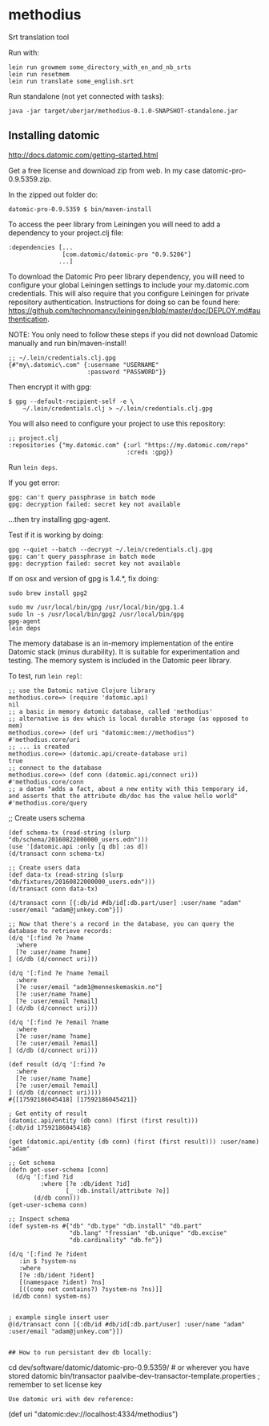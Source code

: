 # methodius
Srt translation tool

Run with:

```
lein run growmem some_directory_with_en_and_nb_srts
lein run resetmem
lein run translate some_english.srt
```
Run standalone (not yet connected with tasks):
```
java -jar target/uberjar/methodius-0.1.0-SNAPSHOT-standalone.jar 
```

## Installing datomic

http://docs.datomic.com/getting-started.html

Get a free license and download zip from web. In my case datomic-pro-0.9.5359.zip.

In the zipped out folder do:
```
datomic-pro-0.9.5359 $ bin/maven-install
```

To access the peer library from Leiningen you will need to add a dependency to your project.clj file:

```
:dependencies [...
               [com.datomic/datomic-pro "0.9.5206"]
              ...]
```

To download the Datomic Pro peer library dependency, you will need to configure your global Leiningen settings to include your my.datomic.com credentials. This will also require that you configure Leiningen for private repository authentication. Instructions for doing so can be found here: https://github.com/technomancy/leiningen/blob/master/doc/DEPLOY.md#authentication.

NOTE: You only need to follow these steps if you did not download Datomic manually and run bin/maven-install!

```
;; ~/.lein/credentials.clj.gpg
{#"my\.datomic\.com" {:username "USERNAME"
                      :password "PASSWORD"}}
```

Then encrypt it with gpg:
```
$ gpg --default-recipient-self -e \
    ~/.lein/credentials.clj > ~/.lein/credentials.clj.gpg
```

You will also need to configure your project to use this repository:

```
;; project.clj
:repositories {"my.datomic.com" {:url "https://my.datomic.com/repo"
                                 :creds :gpg}}
```

Run ```lein deps```.

If you get error:
```
gpg: can't query passphrase in batch mode
gpg: decryption failed: secret key not available
```
...then try installing gpg-agent.

Test if it is working by doing:
```
gpg --quiet --batch --decrypt ~/.lein/credentials.clj.gpg
gpg: can't query passphrase in batch mode
gpg: decryption failed: secret key not available
```

If on osx and version of gpg is 1.4.*, fix doing:
```
sudo brew install gpg2

sudo mv /usr/local/bin/gpg /usr/local/bin/gpg.1.4
sudo ln -s /usr/local/bin/gpg2 /usr/local/bin/gpg
gpg-agent
lein deps
```

The memory database is an in-memory implementation of the entire Datomic stack (minus durability). It is suitable for experimentation and testing. The memory system is included in the Datomic peer library.

To test, run ```lein repl```:
```
;; use the Datomic native Clojure library
methodius.core=> (require 'datomic.api)
nil
;; a basic in memory datomic database, called 'methodius'
;; alternative is dev which is local durable storage (as opposed to mem)
methodius.core=> (def uri "datomic:mem://methodius")
#'methodius.core/uri
;; ... is created
methodius.core=> (datomic.api/create-database uri)
true
;; connect to the database
methodius.core=> (def conn (datomic.api/connect uri))
#'methodius.core/conn
;; a datom "adds a fact, about a new entity with this temporary id, and asserts that the attribute db/doc has the value hello world"
#'methodius.core/query
```

;; Create users schema
```
(def schema-tx (read-string (slurp "db/schema/20160822000000_users.edn")))
(use '[datomic.api :only [q db] :as d])
(d/transact conn schema-tx)

;; Create users data
(def data-tx (read-string (slurp "db/fixtures/20160822000000_users.edn")))
(d/transact conn data-tx)

(d/transact conn [{:db/id #db/id[:db.part/user] :user/name "adam" :user/email "adam@junkey.com"}])

;; Now that there's a record in the database, you can query the database to retrieve records:
(d/q '[:find ?e ?name
  :where
  [?e :user/name ?name]
] (d/db (d/connect uri)))

(d/q '[:find ?e ?name ?email
  :where
  [?e :user/email "adm1@menneskemaskin.no"]
  [?e :user/name ?name]
  [?e :user/email ?email]
] (d/db (d/connect uri)))

(d/q '[:find ?e ?email ?name
  :where
  [?e :user/name ?name]
  [?e :user/email ?email]
] (d/db (d/connect uri)))

(def result (d/q '[:find ?e
  :where
  [?e :user/name ?name]
  [?e :user/email ?email]
] (d/db (d/connect uri))))
#{[17592186045418] [17592186045421]}

; Get entity of result
(datomic.api/entity (db conn) (first (first result)))
{:db/id 17592186045418}

(get (datomic.api/entity (db conn) (first (first result))) :user/name)
"adam"

;; Get schema
(defn get-user-schema [conn]
  (d/q '[:find ?id
         :where [?e :db/ident ?id]
                [_ :db.install/attribute ?e]]
       (d/db conn)))
(get-user-schema conn)

;; Inspect schema
(def system-ns #{"db" "db.type" "db.install" "db.part" 
                 "db.lang" "fressian" "db.unique" "db.excise" 
                 "db.cardinality" "db.fn"})

(d/q '[:find ?e ?ident
   :in $ ?system-ns
   :where
   [?e :db/ident ?ident]
   [(namespace ?ident) ?ns]
   [((comp not contains?) ?system-ns ?ns)]]
 (d/db conn) system-ns)


; example single insert user
@(d/transact conn [{:db/id #db/id[:db.part/user] :user/name "adam" :user/email "adam@junkey.com"}])


## How to run persistant dev db locally:
```
cd dev/software/datomic/datomic-pro-0.9.5359/ # or wherever you have stored datomic
bin/transactor paalvibe-dev-transactor-template.properties ; remember to set license key
```
Use datomic uri with dev reference:
```
(def uri "datomic:dev://localhost:4334/methodius")
```